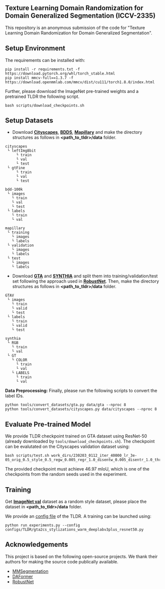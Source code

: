 ## Texture Learning Domain Randomization for Domain Generalized Segmentation (ICCV-2335)
This repository is an anonymous submission of the code for "Texture Learning Domain Randomization for Domain Generalized Segmentation".


## Setup Environment

The requirements can be installed with:

```shell
pip install -r requirements.txt -f https://download.pytorch.org/whl/torch_stable.html
pip install mmcv-full==1.3.7 -f https://download.openmmlab.com/mmcv/dist/cu111/torch1.8.0/index.html  
```

Further, please download the ImageNet pre-trained weights and a pretrained TLDR the following script.
```shell
bash scripts/download_checkpoints.sh
```

## Setup Datasets
- Download [**Cityscapes**](https://www.cityscapes-dataset.com/), [**BDDS**](https://doc.bdd100k.com/download.html), [**Mapillary**](https://www.mapillary.com/datasets) and make the directory structures as follows in **<path_to_tldr>/data** folder.

```
cityscapes
 └ leftImg8bit
     └ train
     └ val
     └ test
 └ gtFine
     └ train
     └ val
     └ test
```
```
bdd-100k
 └ images
   └ train
   └ val
   └ test
 └ labels
   └ train
   └ val
```
```
mapillary
 └ training
   └ images
   └ labels
 └ validation
   └ images
   └ labels
 └ test
   └ images
   └ labels
```

- Download [**GTA**](https://download.visinf.tu-darmstadt.de/data/from_games/) and [**SYNTHIA**](http://synthia-dataset.net/download/808/) and split them into training/validation/test set following the approach used in [**RobustNet**](https://github.com/shachoi/RobustNet/tree/main/split_data). Then, make the directory structures as follows in **<path_to_tldr>/data** folder.

```
GTAV
 └ images
   └ train
   └ valid
   └ test   
 └ labels
   └ train
   └ valid
   └ test   
```

```
synthia
 └ RGB
   └ train
   └ val
 └ GT
   └ COLOR
     └ train
     └ val
   └ LABELS
     └ train
     └ val
```


**Data Preprocessing:** Finally, please run the following scripts to convert the label IDs.

```shell
python tools/convert_datasets/gta.py data/gta --nproc 8
python tools/convert_datasets/cityscapes.py data/cityscapes --nproc 8
```
## Evaluate Pre-trained Model

We provide TLDR checkpoint trained on GTA dataset using ResNet-50 (already downloaded by `tools/download_checkpoints.sh`).
The checkpoint can be evalutated on the Cityscapes validation dataset using:

```shell
bash scripts/test.sh work_dirs/230203_0112_iter_40000_lr_3e-05_orig_0.5_style_0.5_regw_0.005_regr_1.0_disentw_0.005_disentr_1.0_threshold_0.1_seed_300_fd325
```

The provided checkpoint must achieve 46.97 mIoU, which is one of the checkpoints from the random seeds used in the experiment.


## Training
Get [**ImageNet val**](https://image-net.org/challenges/LSVRC/index.php) dataset as a random style dataset, please place the dataset in **<path_to_tldr>/data** folder.

We provide an [config file](configs/TLDR/gta2cs_stylizations_warm_deeplabv3plus_resnet50.py) of the TLDR.
A training can be launched using:

```shell
python run_experiments.py --config configs/TLDR/gta2cs_stylizations_warm_deeplabv3plus_resnet50.py
```

## Acknowledgements

This project is based on the following open-source projects. We thank their
authors for making the source code publically available.

* [MMSegmentation](https://github.com/open-mmlab/mmsegmentation)
* [DAFormer](https://github.com/lhoyer/DAFormer)
* [RobustNet](https://github.com/shachoi/RobustNet)
